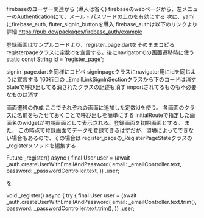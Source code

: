 firebaseのユーザー関連から (導入は省く)
firebaseのwebページから、左メニューのAuthenticationにて、メール・パスワードの上のを有効にする
次に、yamlにfirebase_auth, fluter_signin_buttonを導入
firebase_authは以下のリンクより詳細
https://pub.dev/packages/firebase_auth/example

登録画面はサンプルコードより、register_page.dartをそのままコピる
registerpageクラスに定数idを宣言する。後にnavigatorでの画面遷移時に使う
  static const String id = 'register_page';

signin_page.dartを同様にコピペ
signinpageクラスにnavigator用にidを同じように宣言する
160行目の _EmailLinkSignInSectionクラスから下のコードは消す
Stateで呼び出してる消されたクラスの記述も消す
importされてるものも不必要なものは消す

画面遷移の作成
ここでそれぞれの画面に追加した定数idを使う。
各画面のクラスに名前をもたせておくことで呼び出しを簡単にする
initialRouteで指定した画面名のwidgetが初期画面として表示される。登録画面を初期画面とする。
また、
この時点で登録画面でデータを登録できるはずだが、環境によってできない場合もあるので、その場合は
register_pageの_RegisterPageStateクラスの_registerメソッドを編集する

  Future<void> _register() async {
    final User user = (await _auth.createUserWithEmailAndPassword(
      email: _emailController.text,
      password: _passwordController.text,
    ))
        .user;

  を
  
  void _register() async {
    try {
      final User user = (await _auth.createUserWithEmailAndPassword(
        email: _emailController.text.trim(),
        password: _passwordController.text.trim(),
      ))
         .user;
